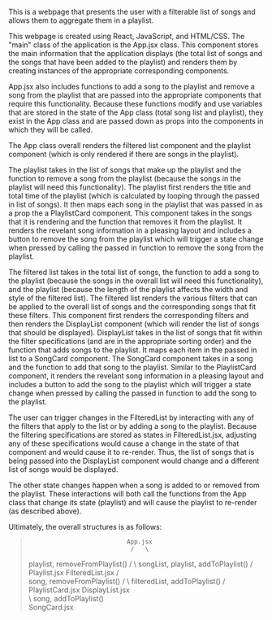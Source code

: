 This is a webpage that presents the user with a filterable list of songs and allows them to aggregate them in a playlist.

This webpage is created using React, JavaScript, and HTML/CSS. The "main" class of the application is the App.jsx class. This component stores the main information that the application displays (the total list of songs and the songs that have been added to the playlist) and renders them by creating instances of the appropriate corresponding components. 

App.jsx also includes functions to add a song to the playlist and remove a song from the playlist that are passed into the appropriate components that require this functionality. Because these functions modify and use variables that are stored in the state of the App class (total song list and playlist), they exist in the App class and are passed down as props into the components in which they will be called.

The App class overall renders the filtered list component and the playlist component (which is only rendered if there are songs in the playlist). 

The playlist takes in the list of songs that make up the playlist and the function to remove a song from the playlist (because the songs in the playlist will need this functionality). The playlist first renders the title and total time of the playlist (which is calculated by looping through the passed in list of songs). It then maps each song in the playlist that was passed in as a prop the a PlaylistCard component. This component takes in the songs that it is rendering and the function that removes it from the playlist. It renders the revelant song information in a pleasing layout and includes a button to remove the song from the playlist which will trigger a state change when pressed by calling the passed in function to remove the song from the playlist.

The filtered list takes in the total list of songs, the function to add a song to the playlist (because the songs in the overall list will need this functionality), and the playlist (because the length of the playlist affects the width and style of the filtered list). The filtered list renders the various filters that can be applied to the overall list of songs and the corresponding songs that fit these filters. This component first renders the corresponding filters and then renders the DisplayList component (which will render the list of songs that should be displayed). DisplayList takes in the list of songs that fit within the filter specifications (and are in the appropriate sorting order) and the function that adds songs to the playlist. It maps each item in the passed in list to a SongCard component. The SongCard component takes in a song and the function to add that song to the playlist. Similar to the PlaylistCard component, it renders the revelant song information in a pleasing layout and includes a button to add the song to the playlist which will trigger a state change when pressed by calling the passed in function to add the song to the playlist.

The user can trigger changes in the FilteredList by interacting with any of the filters that apply to the list or by adding a song to the playlist. Because the filtering specifications are stored as states in FilteredList.jsx, adjusting any of these specifications would cause a change in the state of that component and would cause it to re-render. Thus, the list of songs that is being passed into the DisplayList component would change and a different list of songs would be displayed. 

The other state changes happen when a song is added to or removed from the playlist. These interactions will both call the functions from the App class that change its state (playlist) and will cause the playlist to re-render (as described above).

Ultimately, the overall structures is as follows:

>                                App.jsx
>                                 /   \
> playlist, removeFromPlaylist() /     \ songList, playlist, addToPlaylist()
>                               /       \
>                        Playlist.jsx    FilteredList.jsx
>                             /           \
> song, removeFromPlaylist() /             \ filteredList, addToPlaylist()
>                           /               \
>                  PlaylistCard.jsx     DisplayList.jsx
>                                             \
>                                              \ song, addToPlaylist()
>                                               \
>                                           SongCard.jsx  